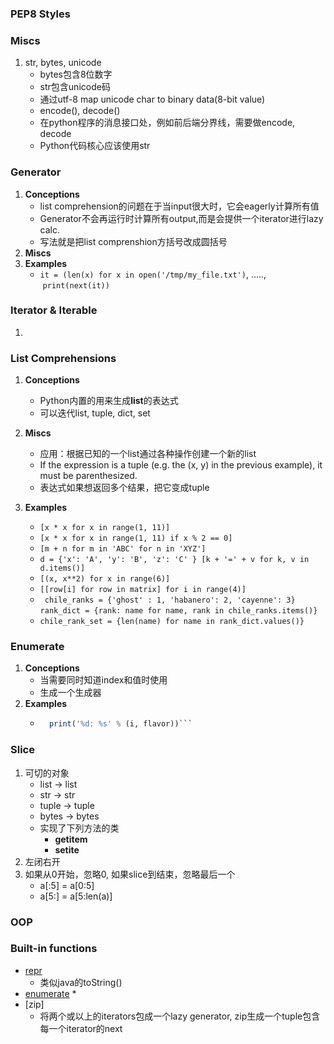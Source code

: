 
### PEP8 Styles

### Miscs
1. str, bytes, unicode
	* bytes包含8位数字
	* str包含unicode码
	* 通过utf-8 map unicode char to binary data(8-bit value)
	* encode(), decode()
	* 在python程序的消息接口处，例如前后端分界线，需要做encode, decode
	* Python代码核心应该使用str 

### Generator
1. **Conceptions**
	* list comprehension的问题在于当input很大时，它会eagerly计算所有值
	* Generator不会再运行时计算所有output,而是会提供一个iterator进行lazy calc.
	* 写法就是把list comprenshion方括号改成圆括号
2. **Miscs**
3. **Examples**
	* ```it = (len(x) for x in open('/tmp/my_file.txt')```, .....,  ```print(next(it))```
	
### Iterator & Iterable
1. 

### List Comprehensions
1. **Conceptions**
	* Python内置的用来生成**list**的表达式
	* 可以迭代list, tuple, dict, set
2. **Miscs**
	* 应用：根据已知的一个list通过各种操作创建一个新的list
	* If the expression is a tuple (e.g. the (x, y) in the previous example), it must be parenthesized.
	* 表达式如果想返回多个结果，把它变成tuple
	
3. **Examples**
	* ```[x * x for x in range(1, 11)]```
	* ```[x * x for x in range(1, 11) if x % 2 == 0]```
	* ```[m + n for m in 'ABC' for n in 'XYZ']```
	* ```d = {'x': 'A', 'y': 'B', 'z': 'C' } [k + '=' + v for k, v in d.items()]```
	* ```[(x, x**2) for x in range(6)]```
	* ```[[row[i] for row in matrix] for i in range(4)]```
	* ``` chile_ranks = {'ghost' : 1, 'habanero': 2, 'cayenne': 3}```
	  ```rank_dict = {rank: name for name, rank in chile_ranks.items()}```
	* ```chile_rank_set = {len(name) for name in rank_dict.values()}```

### Enumerate
1. **Conceptions**
	* 当需要同时知道index和值时使用
	* 生成一个生成器
2. **Examples**
	* ``` for i, flavor in enumerate(flavor_list, 1): 
		print('%d: %s' % (i, flavor))```

### Slice
1. 可切的对象
	* list -> list
	* str -> str
	* tuple -> tuple
	* bytes -> bytes
	* 实现了下列方法的类
		* __getitem__
		* __setite__
2. 左闭右开
3. 如果从0开始，忽略0, 如果slice到结束，忽略最后一个
	* a[:5] = a[0:5]
	* a[5:] = a[5:len(a)]

### OOP


### Built-in functions
* [repr](https://docs.python.org/3/library/functions.html#repr)
	* 类似java的toString()
* [enumerate](https://docs.python.org/3/library/functions.html?highlight=enumerate#enumerate)
	* 
* [zip]
	* 将两个或以上的iterators包成一个lazy generator, zip生成一个tuple包含每一个iterator的next
